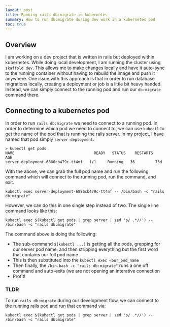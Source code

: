 ```yaml
---
layout: post
title: Running rails db:migrate in kubernetes 
summary: How to run db:migrate during dev work in a kubernetes pod 
toc: true
---
```


## Overview

I am working on a dev project that is written in rails but deployed within kubernetes. While doing local development, I am
running the cluster using `skaffold dev`. This allows me to make changes locally and have it auto-sync to the running container
without having to rebuild the image and push it anywhere. One issue with this approach is that in order to run database migrations
locally, creating a deployment or job is a little bit heavy handed. Instead, we can simply connect to the running pod and run our
`db:migrate` command there.

## Connecting to a kubernetes pod

In order to run `rails db:migrate` we need to connect to a running pod. In order to determine which pod we need to connect to,
we can use `kubectl` to get the name of the pod that is running the rails server. In my project, I have named that pod simply `server-deployment`.

```
> kubectl get pods
NAME                                   READY   STATUS    RESTARTS   AGE
server-deployment-6886cb479c-tt4mf   1/1     Running   36         73d
```

With the above, we can grab the full pod name and run the following command which will connect to the running pod, run the command, and exit.

```
kubectl exec server-deployment-6886cb479c-tt4mf -- /bin/bash -c "rails db:migrate"
```

However, we can do this in one single step instead of two. The single line command looks like this:

```
kubectl exec $(kubectl get pods | grep server | sed 's/ .*//') -- /bin/bash -c "rails db:migrate"
```

The command above is doing the following:

- The sub-command `$(kubectl ...)` is getting all the pods, grepping for our server pod name, and then stripping everything but the first word that contains our full pod name
- This is then substituted into the `kubectl exec <our_pod_name`
- Then finally, the `/bin.bash -c "rails db:migrate"` runs a one off command and auto-exits (we are not opening an interative connection
- Profit!


### TLDR

To run `rails db:migrate` during our development flow, we can connect to the running rails pod and run that command via:

```
kubectl exec $(kubectl get pods | grep server | sed 's/ .*//') -- /bin/bash -c "rails db:migrate"
```
